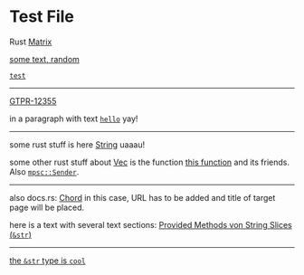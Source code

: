 # Test File

Rust [Matrix](https://matrix.to/#/#rust:matrix.org)

[some text, random](https://internal.jira.com/PS-129 "some title")

[`test`](https://internal.jira.com/PS-129 "https://internal.jira.com/PS-129")

---

[GTPR-12355](http://www.grtp.de/issue/GTPR-12355 "http://www.grtp.de/issue/GTPR-12355")

in a paragraph with text [`hello`](empty) yay!

---

some rust stuff is here [String](https://doc.rust-lang.org/stable/alloc/string/struct.String.html "https://doc.rust-lang.org/stable/alloc/string/struct.String.html") uaaau!

some other rust stuff about [Vec](https://doc.rust-lang.org/stable/alloc/vec/struct.Vec.html "https://doc.rust-lang.org/stable/alloc/vec/struct.Vec.html") is the function [this function](https://doc.rust-lang.org/stable/alloc/vec/struct.Vec.html#method.append "https://doc.rust-lang.org/stable/alloc/vec/struct.Vec.html#method.append") and its friends. Also [`mpsc::Sender`](https://doc.rust-lang.org/stable/std/sync/mpsc/struct.Sender.html "https://doc.rust-lang.org/stable/std/sync/mpsc/struct.Sender.html").

---

also docs.rs: [Chord](https://docs.rs/kord/0.6.1/klib/core/chord/struct.Chord.html "https://docs.rs/kord/0.6.1/klib/core/chord/struct.Chord.html") in this case, URL has to be added and title of target page will be placed.

here is a text with several text sections: [Provided Methods von String Slices (`&str`)](https://doc.rust-lang.org/stable/std/primitive.str.html "https://doc.rust-lang.org/stable/std/primitive.str.html")

---

[the `&str` type is `cool`](https://doc.rust-lang.org/stable/std/primitive.str.html "yeah")